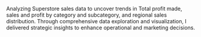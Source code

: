 Analyzing Superstore sales data to uncover trends in Total profit made, sales and profit by category and subcategory, and regional sales distribution. Through comprehensive data exploration and visualization, I delivered strategic insights to enhance operational and marketing decisions.
